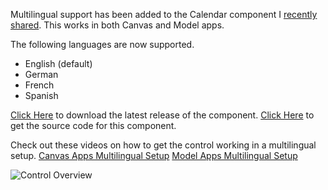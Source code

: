 
Multilingual support has been added to the Calendar component I [recently shared](https://pcf.gallery/calendar-control/). This works in both Canvas and Model apps. 

The following languages are now supported.
* English (default)
* German
* French
* Spanish

[Click Here](https://github.com/rwilson504/PCFControls/releases/latest/CalendarControl_managed.zip) to download the latest release of the component.
[Click Here](https://github.com/rwilson504/PCFControls) to get the source code for this component.

Check out these videos on how to get the control working in a multilingual setup.
[Canvas Apps Multilingual Setup](https://youtu.be/xSCHCRQFhMI)
[Model Apps Multilingual Setup](https://youtu.be/wJYN6TMnMT4)

![Control Overview](https://github.com/rwilson504/PCFControls/raw/master/Calendar/images/calendarcontrol.gif)





<!--stackedit_data:
eyJoaXN0b3J5IjpbMTM2NzQzNjU3MiwxNDM1OTgyMTMyLDExMj
k4NTMyODQsMTk3Mjg1NDc0NV19
-->